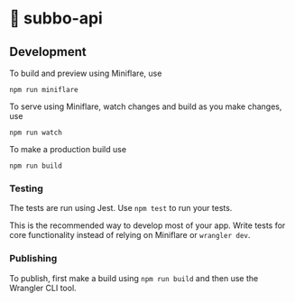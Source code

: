 # 🌄 subbo-api

## Development
To build and preview using Miniflare, use
```
npm run miniflare
```

To serve using Miniflare, watch changes and build as you make changes, use 
```
npm run watch
```

To make a production build use
```
npm run build
```

### Testing

The tests are run using Jest. Use `npm test` to run your tests.

This is the recommended way to develop most of your app. Write tests for core functionality instead of relying on Miniflare or `wrangler dev`.

### Publishing
To publish, first make a build using `npm run build` and then use the Wrangler CLI tool.
